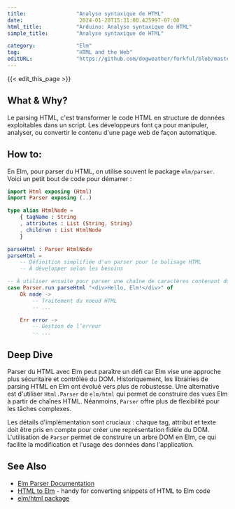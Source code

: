 ```yaml
---
title:                "Analyse syntaxique de HTML"
date:                  2024-01-20T15:31:00.425997-07:00
html_title:           "Arduino: Analyse syntaxique de HTML"
simple_title:         "Analyse syntaxique de HTML"

category:             "Elm"
tag:                  "HTML and the Web"
editURL:              "https://github.com/dogweather/forkful/blob/master/content/fr/elm/parsing-html.md"
---
```


{{< edit_this_page >}}

## What & Why?
Le parsing HTML, c'est transformer le code HTML en structure de données exploitables dans un script. Les développeurs font ça pour manipuler, analyser, ou convertir le contenu d'une page web de façon automatique.

## How to:
En Elm, pour parser du HTML, on utilise souvent le package `elm/parser`. Voici un petit bout de code pour démarrer :

```Elm
import Html exposing (Html)
import Parser exposing (..)

type alias HtmlNode =
    { tagName : String
    , attributes : List (String, String)
    , children : List HtmlNode
    }

parseHtml : Parser HtmlNode
parseHtml =
    -- Définition simplifiée d'un parser pour le balisage HTML
    -- À développer selon les besoins

-- À utiliser ensuite pour parser une chaîne de caractères contenant du HTML :
case Parser.run parseHtml "<div>Hello, Elm!</div>" of
    Ok node ->
        -- Traitement du noeud HTML
        -- ...

    Err error ->
        -- Gestion de l’erreur
        -- ...
```

## Deep Dive
Parser du HTML avec Elm peut paraître un défi car Elm vise une approche plus sécuritaire et contrôlée du DOM. Historiquement, les librairies de parsing HTML en Elm ont évolué vers plus de robustesse. Une alternative est d'utiliser `Html.Parser` de `elm/html` qui permet de construire des vues Elm à partir de chaînes HTML. Néanmoins, `Parser` offre plus de flexibilité pour les tâches complexes.

Les détails d'implémentation sont cruciaux : chaque tag, attribut et texte doit être pris en compte pour créer une représentation fidèle du DOM. L'utilisation de `Parser` permet de construire un arbre DOM en Elm, ce qui facilite la modification et l'usage des données dans l'application.

## See Also
- [Elm Parser Documentation](https://package.elm-lang.org/packages/elm/parser/latest/)
- [HTML to Elm](https://html-to-elm.com/) - handy for converting snippets of HTML to Elm code
- [elm/html package](https://package.elm-lang.org/packages/elm/html/latest/)
